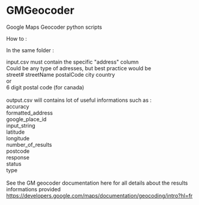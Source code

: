 # GMGeocoder<br />
Google Maps Geocoder python scripts<br />

How to : <br />

In the same folder : <br />

input.csv must contain the specific "address" column <br />
  Could be any type of adresses, but best practice would be <br />
  street# streetName postalCode city country<br />
    or <br />
  6 digit postal code (for canada)<br />
  <br />
output.csv will contains lot of useful informations such as :<br />
  accuracy<br />
  formatted_address<br />
  google_place_id<br />
  input_string<br />
  latitude<br />
  longitude<br />
  number_of_results<br />
  postcode<br />
  response<br />
  status<br />
  type<br />
    <br />
  See the GM geocoder documentation here for all details about the results informations provided <br />
  https://developers.google.com/maps/documentation/geocoding/intro?hl=fr<br />
